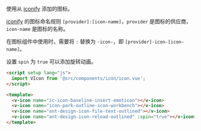 使用从 [iconify](https://iconify.design/) 添加的图标。

[iconify](https://iconify.design/) 的图标命名规则 `[provider]:[icon-name]`，`provider` 是图标的供应商，`icon-name` 是图标的名称。

在图标组件中使用时，需要将 `:` 替换为 `-icon-`，即 `[provider]-icon-[icon-name]`。

设置 `spin` 为 `true` 可以添加旋转动画。

```html
<script setup lang="js">
  import VIcon from '@src/components/icon/icon.vue';
</script>

<template>
  <v-icon name="ic-icon-baseline-insert-emoticon"></v-icon>
  <v-icon name="icon-park-outline-icon-workbench"></v-icon>
  <v-icon name="ant-design-icon-file-text-outlined"></v-icon>
  <v-icon name="ant-design-icon-reload-outlined" :spin="true"></v-icon>
</template>
```
